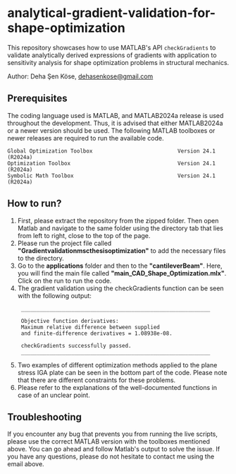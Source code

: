 # analytical-gradient-validation-for-shape-optimization

This repository showcases how to use MATLAB's API `checkGradients` to validate analytically derived expressions of gradients with application to sensitivity analysis for shape optimization problems in structural mechanics. 

Author: Deha Şen Köse, dehasenkose@gmail.com

## Prerequisites
The coding language used is MATLAB, and MATLAB2024a release is used throughout the development. Thus, it is advised that either MATLAB2024a or a newer version should be used.
The following MATLAB toolboxes or newer releases are required to run the available code.
```
Global Optimization Toolbox                           Version 24.1        (R2024a)
Optimization Toolbox                                  Version 24.1        (R2024a)
Symbolic Math Toolbox                                 Version 24.1        (R2024a)
```
## How to run?
1. First, please extract the repository from the zipped folder. Then open Matlab and navigate to the same folder using the directory tab that lies from left to right, close to the top of the page.
2. Please run the project file called **"Gradientvalidationmscthesisoptimization"** to add the necessary files to the directory.
3. Go to the **applications** folder and then to the **"cantileverBeam"**. Here, you will find the main file called **"main_CAD_Shape_Optimization.mlx"**. Click on the run to run the code.
4. The gradient validation using the checkGradients function can be seen with the following output:
   ```
    ____________________________________________________________
    
    Objective function derivatives:
    Maximum relative difference between supplied 
    and finite-difference derivatives = 1.08938e-08.
    
    checkGradients successfully passed.
    ____________________________________________________________
   ```  
5. Two examples of different optimization methods applied to the plane stress IGA plate can be seen in the bottom part of the code. Please note that there are different constraints for these problems.
6. Please refer to the explanations of the well-documented functions in case of an unclear point.

## Troubleshooting
If you encounter any bug that prevents you from running the live scripts, please use the correct MATLAB version with the toolboxes mentioned above. You can go ahead and follow Matlab's output to solve the issue.
If you have any questions, please do not hesitate to contact me using the email above.
